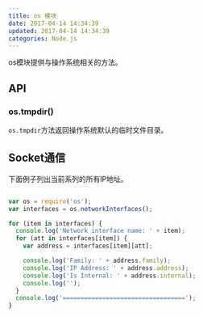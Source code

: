 ```yaml
---
title: os 模块
date: 2017-04-14 14:34:39
updated: 2017-04-14 14:34:39
categories: Node.js
---
```


os模块提供与操作系统相关的方法。

## API

### os.tmpdir()

`os.tmpdir`方法返回操作系统默认的临时文件目录。

## Socket通信

下面例子列出当前系列的所有IP地址。

```javascript

var os = require('os');
var interfaces = os.networkInterfaces();

for (item in interfaces) {
  console.log('Network interface name: ' + item);
  for (att in interfaces[item]) {
    var address = interfaces[item][att];

    console.log('Family: ' + address.family);
    console.log('IP Address: ' + address.address);
    console.log('Is Internal: ' + address.internal);
    console.log('');
  }
  console.log('==================================');
}

```
